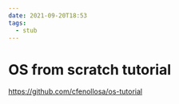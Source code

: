 ```yaml
---
date: 2021-09-20T18:53
tags: 
  - stub
---
```


# OS from scratch tutorial

 https://github.com/cfenollosa/os-tutorial
